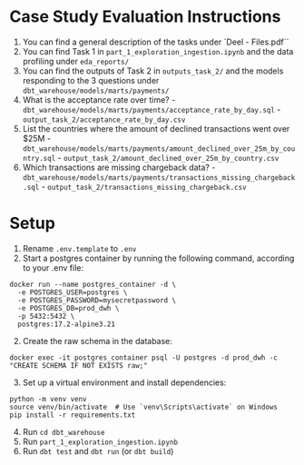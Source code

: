 # Case Study Evaluation Instructions
1. You can find a general description of the tasks under `Deel - Files.pdf``
2. You can find Task 1 in `part_1_exploration_ingestion.ipynb` and the data profiling under `eda_reports/`
3. You can find the outputs of Task 2 in `outputs_task_2/` and the models responding to the 3 questions under `dbt_warehouse/models/marts/payments/`
  1. What is the acceptance rate over time?
    - `dbt_warehouse/models/marts/payments/acceptance_rate_by_day.sql`
    - `output_task_2/acceptance_rate_by_day.csv`
  2. List the countries where the amount of declined transactions went over $25M
    - `dbt_warehouse/models/marts/payments/amount_declined_over_25m_by_country.sql`
    - `output_task_2/amount_declined_over_25m_by_country.csv`
  3. Which transactions are missing chargeback data?
    - `dbt_warehouse/models/marts/payments/transactions_missing_chargeback.sql`
    - `output_task_2/transactions_missing_chargeback.csv`


# Setup
1. Rename `.env.template` to `.env`
1. Start a postgres container by running the following command, according to your .env file:
```
docker run --name postgres_container -d \
  -e POSTGRES_USER=postgres \
  -e POSTGRES_PASSWORD=mysecretpassword \
  -e POSTGRES_DB=prod_dwh \
  -p 5432:5432 \
  postgres:17.2-alpine3.21
```
2. Create the raw schema in the database:
```
docker exec -it postgres_container psql -U postgres -d prod_dwh -c "CREATE SCHEMA IF NOT EXISTS raw;"
```
3. Set up a virtual environment and install dependencies:
```
python -m venv venv  
source venv/bin/activate  # Use `venv\Scripts\activate` on Windows  
pip install -r requirements.txt  
```
4. Run `cd dbt_warehouse`
5. Run `part_1_exploration_ingestion.ipynb`
6. Run `dbt test` and `dbt run` (or `dbt build`)